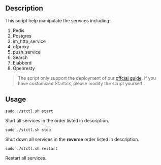 
## Description
This script help manipulate the services including:
1. Redis
1. Postgres 
1. im_http_service
1. qfproxy
1. push_service
1. Search
1. Ejabberd
1. Openresty

> The script only support the deployment of our [offcial guide](https://github.com/startalkIM/Startalk/blob/master/source-build.md). If you have customized Startalk, please modify the script yourself .

## Usage
``` sudo ./stctl.sh start ```

Start all services in the order listed in description.

``` sudo ./stctl.sh stop ```

Shut down all services in the **reverse** order listed in description.

``` sudo ./stctl.sh restart ```

Restart all services.
